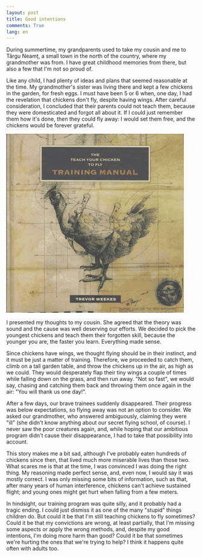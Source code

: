 ```yaml
---
layout: post
title: Good intentions
comments: True
lang: en
---
```


During summertime, my grandparents used to take my cousin and me to Târgu Neamț, a small town in the north of the country, where my grandmother was from. I have great childhood memories from there, but also a few that I'm not so proud of.

<!--more-->

Like any child, I had plenty of ideas and plans that seemed reasonable at the time. My grandmother's sister was living there and kept a few chickens in the garden, for fresh eggs. I must have been 5 or 6 when, one day, I had the revelation that chickens don't fly, despite having wings. After careful consideration, I concluded that their parents could not teach them, because they were domesticated and forgot all about it. If I could just remember them how it's done, then they could fly away: I would set them free, and the chickens would be forever grateful.

![Teach your chicken to fly training manual](/assets/teach-your-chicken-to-fly-manual.jpg "Teach your chicken to fly training manual")

I presented my thoughts to my cousin. She agreed that the theory was sound and the cause was well deserving our efforts. We decided to pick the youngest chickens and teach them their forgotten skill, because the younger you are, the faster you learn. Everything made sense.

Since chickens have wings, we thought flying should be in their instinct, and it must be just a matter of training. Therefore, we proceeded to catch them, climb on a tall garden table, and throw the chickens up in the air, as high as we could. They would desperately flap their tiny wings a couple of times while falling down on the grass, and then run away. "Not so fast", we would say, chasing and catching them back and throwing them once again in the air: "You will thank us one day!".

After a few days, our brave trainees suddenly disappeared. Their progress was below expectations, so flying away was not an option to consider. We asked our grandmother, who answered ambiguously, claiming they were "ill" (she didn't know anything about our secret flying school, of course). I never saw the poor creatures again, and, while hoping that our ambitious program didn't cause their disappearance, I had to take that possibility into account.

This story makes me a bit sad, although I've probably eaten hundreds of chickens since then, that lived much more miserable lives than those two. What scares me is that at the time, I was convinced I was doing the right thing. My reasoning made perfect sense, and, even now, I would say it was mostly correct. I was only missing some bits of information, such as that, after many years of human interference, chickens can't achieve sustained flight; and young ones might get hurt when falling from a few meters.

In hindsight, our training program was quite silly, and it probably had a tragic ending. I could just dismiss it as one of the many "stupid" things children do. But could it be that I'm still teaching chickens to fly sometimes? Could it be that my convictions are wrong, at least partially, that I'm missing some aspects or apply the wrong methods, and, despite my good intentions, I'm doing more harm than good? Could it be that sometimes we're hurting the ones that we're trying to help? I think it happens quite often with adults too.
